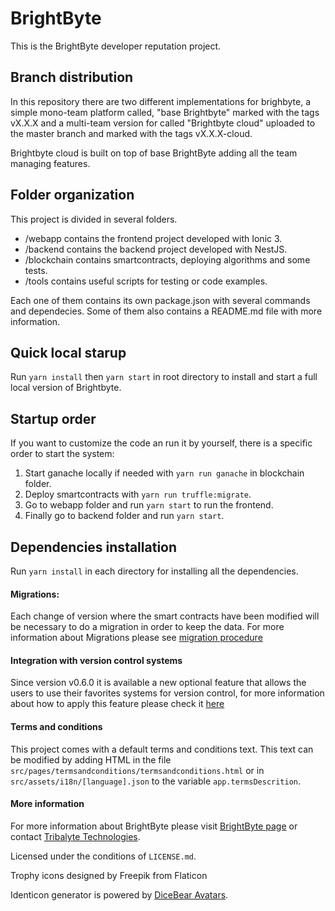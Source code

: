 # BrightByte
This is the BrightByte developer reputation project.

## Branch distribution
In this repository there are two different implementations for brighbyte, a simple mono-team platform called, "base Brightbyte" marked with the tags vX.X.X and a multi-team version for called "Brightbyte cloud" uploaded to the master branch and marked with the tags vX.X.X-cloud.

Brightbyte cloud is built on top of base BrightByte adding all the team managing features.

## Folder organization
This project is divided in several folders.

 - /webapp contains the frontend project developed with Ionic 3.
 - /backend contains the backend project developed with NestJS.
 - /blockchain contains smartcontracts, deploying algorithms and some tests.
 - /tools contains useful scripts for testing or code examples.

 Each one of them contains its own package.json with several commands and dependecies. Some of them also contains a README.md file with more information.

## Quick local starup
Run `yarn install` then `yarn start` in root directory to install and start a full local version of Brightbyte.

## Startup order
If you want to customize the code an run it by yourself, there is a specific order to start the system:

1. Start ganache locally if needed with `yarn run ganache` in blockchain folder.
2. Deploy smartcontracts with `yarn run truffle:migrate`.
3. Go to webapp folder and run `yarn start` to run the frontend.
4. Finally go to backend folder and run `yarn start`.

## Dependencies installation
Run `yarn install` in each directory for installing all the dependencies.

 #### Migrations:
 
Each change of version where the smart contracts have been modified will be necessary to do a migration in order to
keep the data. For more information about Migrations please see [migration procedure](https://github.com/TribalyteTechnologies/BrightByte/blob/master/webapp/MIGRATIONS.md)

 #### Integration with version control systems

Since version v0.6.0 it is available a new optional feature that allows the users to use their favorites systems for version control, for more information about how to apply this feature please check it [here](https://github.com/TribalyteTechnologies/BrightByte/blob/master/backend/README.md) 


 #### Terms and conditions
This project comes with a default terms and conditions text. This text can be modified by adding HTML in the file `src/pages/termsandconditions/termsandconditions.html` or in `src/assets/i18n/[language].json` to the variable `app.termsDescrition`.

 #### More information

For more information about BrightByte please visit [BrightByte page](http://brightbyteapp.com/) or contact [Tribalyte Technologies](http://tribalyte.com).

Licensed under the conditions of `LICENSE.md`.

Trophy icons designed by Freepik from Flaticon

Identicon generator is powered by [DiceBear Avatars](https://avatars.dicebear.com).


